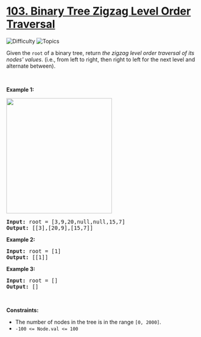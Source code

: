# [103. Binary Tree Zigzag Level Order Traversal](https://leetcode.com/problems/binary-tree-zigzag-level-order-traversal)

![Difficulty](https://img.shields.io/badge/Difficulty-Medium-blue.svg) ![Topics](https://img.shields.io/badge/Topics-Tree,%20Breadth%20First%20Search,%20Binary%20Tree-orange.svg)
<br/>

<p>Given the <code>root</code> of a binary tree, return <em>the zigzag level order traversal of its nodes&#39; values</em>. (i.e., from left to right, then right to left for the next level and alternate between).</p>

<p>&nbsp;</p>
<p><strong class="example">Example 1:</strong></p>
<img alt="" src="https://assets.leetcode.com/uploads/2021/02/19/tree1.jpg" style="width: 277px; height: 302px;" />
<pre>
<strong>Input:</strong> root = [3,9,20,null,null,15,7]
<strong>Output:</strong> [[3],[20,9],[15,7]]
</pre>

<p><strong class="example">Example 2:</strong></p>

<pre>
<strong>Input:</strong> root = [1]
<strong>Output:</strong> [[1]]
</pre>

<p><strong class="example">Example 3:</strong></p>

<pre>
<strong>Input:</strong> root = []
<strong>Output:</strong> []
</pre>

<p>&nbsp;</p>
<p><strong>Constraints:</strong></p>

<ul>
	<li>The number of nodes in the tree is in the range <code>[0, 2000]</code>.</li>
	<li><code>-100 &lt;= Node.val &lt;= 100</code></li>
</ul>

